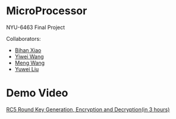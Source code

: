 # MicroProcessor
NYU-6463 Final Project

Collaborators:
- [Bihan Xiao](https://github.com/BihanXiao)
- [Yiwei Wang](https://github.com/iamash)
- [Meng Wang](https://github.com/wangmengcathy)
- [Yuwei Liu](https://github.com/vivian3472)

# Demo Video
[RC5 Round Key Generation, Encryption and Decryption(in 3 hours)]()
